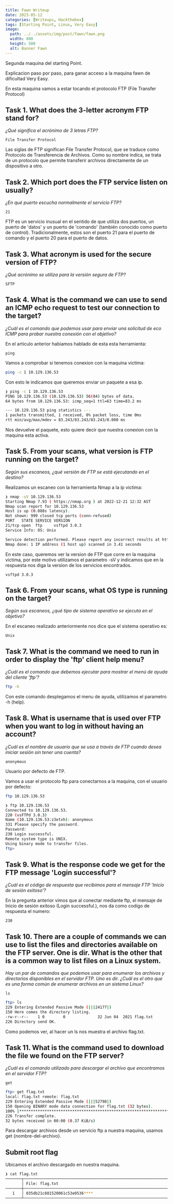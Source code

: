 ```yaml
---
title: Fawn Writeup
date: 2023-05-12
categories: [Writeups, Hackthebox]
tags: [Starting Point, Linux, Very Easy]
image:
  path: ../../assets/img/post/fawn/fawn.png
  width: 800
  height: 500
  alt: Banner Fawn
---
```

Segunda maquina del starting Point.


Explicacion paso por paso, para ganar acceso a la maquina fawn de dificultad Very Easy.

En esta maquina vamos a estar tocando el protocolo FTP (File Transfer Protocol) 

## Task 1. What does the 3-letter acronym FTP stand for?

*¿Qué significa el acrónimo de 3 letras FTP?*

```text
File Transfer Protocol
```
Las siglas de FTP significan File Transfer Protocol, que se traduce como Protocolo de Transferencia de Archivos. Como su nombre indica, se trata de un protocolo que permite transferir archivos directamente de un dispositivo a otro.

## Task 2. Which port does the FTP service listen on usually?

*¿En qué puerto escucha normalmente el servicio FTP?*
```text
21
```
FTP es un servicio inusual en el sentido de que utiliza dos puertos, un puerto de 'datos' y un puerto de 'comando' (también conocido como puerto de control). Tradicionalmente, estos son el puerto 21 para el puerto de comando y el puerto 20 para el puerto de datos.

## Task 3. What acronym is used for the secure version of FTP?

*¿Qué acrónimo se utiliza para la versión segura de FTP?*

```text
SFTP
```

## Task 4. What is the command we can use to send an ICMP echo request to test our connection to the target?

*¿Cuál es el comando que podemos usar para enviar una solicitud de eco ICMP para probar nuestra conexión con el objetivo?*

En el articulo anterior habiamos hablado de esta esta herramienta:
```text
ping
```
Vamos a comprobar si tenemos conexion con la maquina victima:
```bash
ping -c 1 10.129.136.53
```
Con esto le indicamos que queremos enviar un paquete a esa ip.
```bash
❯ ping -c 1 10.129.136.53
PING 10.129.136.53 (10.129.136.53) 56(84) bytes of data.
64 bytes from 10.129.136.53: icmp_seq=1 ttl=63 time=83.2 ms

--- 10.129.136.53 ping statistics ---
1 packets transmitted, 1 received, 0% packet loss, time 0ms
rtt min/avg/max/mdev = 83.243/83.243/83.243/0.000 ms
```

Nos devuelve el paquete, esto quiere decir que nuestra conexion con la maquina esta activa.

## Task 5. From your scans, what version is FTP running on the target?

*Según sus escaneos, ¿qué versión de FTP se está ejecutando en el destino?*

Realizamos un escaneo con la herramienta Nmap a la ip victima:
```bash
❯ nmap -sV 10.129.136.53
Starting Nmap 7.93 ( https://nmap.org ) at 2022-12-21 12:32 AST
Nmap scan report for 10.129.136.53
Host is up (0.088s latency).
Not shown: 999 closed tcp ports (conn-refused)
PORT   STATE SERVICE VERSION
21/tcp open  ftp     vsftpd 3.0.3
Service Info: OS: Unix

Service detection performed. Please report any incorrect results at https://nmap.org/submit/ .
Nmap done: 1 IP address (1 host up) scanned in 3.41 seconds                                                           
```
En este caso, queremos ver la version de FTP que corre en la maquina victima, por este motivo utilizamos el parametro -sV y indicamos que en la respuesta nos diga la version de los servicios encontrados.

```text
vsftpd 3.0.3
```
## Task 6. From your scans, what OS type is running on the target?

*Según sus escaneos, ¿qué tipo de sistema operativo se ejecuta en el objetivo?*

En el escaneo realizado anteriormente nos dice que el sistema operativo es:
```text
Unix
```
## Task 7. What is the command we need to run in order to display the 'ftp' client help menu?

*¿Cuál es el comando que debemos ejecutar para mostrar el menú de ayuda del cliente 'ftp'?*

```bash 
ftp -h
```
Con este comando desplegamos el menu de ayuda, utilizamos el parametro -h (help).

## Task 8. What is username that is used over FTP when you want to log in without having an account?

*¿Cuál es el nombre de usuario que se usa a través de FTP cuando desea iniciar sesión sin tener una cuenta?*

```text
anonymous
```
Usuario por defecto de FTP.

Vamos a usar el protocolo ftp para conectarnos a la maquina, con el usuario por defecto:
```bash
ftp 10.129.136.53
```
```bash
❯ ftp 10.129.136.53
Connected to 10.129.136.53.
220 (vsFTPd 3.0.3)
Name (10.129.136.53:z3etxh): anonymous
331 Please specify the password.
Password: 
230 Login successful.
Remote system type is UNIX.
Using binary mode to transfer files.
ftp> 
```

## Task 9. What is the response code we get for the FTP message 'Login successful'? 

*¿Cuál es el código de respuesta que recibimos para el mensaje FTP 'Inicio de sesión exitoso'?*

En la pregunta anterior vimos que al conectar mediante ftp, el mensaje de Inicio de sesión exitoso (Login successful.), nos da como codigo de respuesta el numero:

```text
230
```

## Task 10. There are a couple of commands we can use to list the files and directories available on the FTP server. One is dir. What is the other that is a common way to list files on a Linux system.

*Hay un par de comandos que podemos usar para enumerar los archivos y directorios disponibles en el servidor FTP. Uno es dir. ¿Cuál es el otro que es una forma común de enumerar archivos en un sistema Linux?*

```text
ls
```

```bash
ftp> ls
229 Entering Extended Passive Mode (|||24177|)
150 Here comes the directory listing.
-rw-r--r--    1 0        0              32 Jun 04  2021 flag.txt
226 Directory send OK.
```
Como podemos ver, al hacer un ls nos muestra el archivo flag.txt.


## Task 11. What is the command used to download the file we found on the FTP server?

*¿Cuál es el comando utilizado para descargar el archivo que encontramos en el servidor FTP?*

```text
get 
```

```bash
ftp> get flag.txt
local: flag.txt remote: flag.txt
229 Entering Extended Passive Mode (|||52798|)
150 Opening BINARY mode data connection for flag.txt (32 bytes).
100% |*******************************************************************************************************************************************|    32       10.66 KiB/s    00:00 ETA
226 Transfer complete.
32 bytes received in 00:00 (0.37 KiB/s)
```
Para descargar archivos desde un servicio ftp a nuestra maquina, usamos get {nombre-del-archivo}.

## Submit root flag

Ubicamos el archivo descargado en nuestra maquina.

```bash
❯ cat flag.txt
───────┬────────────────────────────────────────────────────────────────────────────────────────────────────────────────────────────────────────────────────────────────────────────────
       │ File: flag.txt
───────┼────────────────────────────────────────────────────────────────────────────────────────────────────────────────────────────────────────────────────────────────────────────────
   1   │ 035db21c881520061c53e0536****
───────┴────────────────────────────────────────────────────────────────────────────────────────────────────────────────────────────────────────────────────────────────────────────────
```                                                                                                                                                                                        





